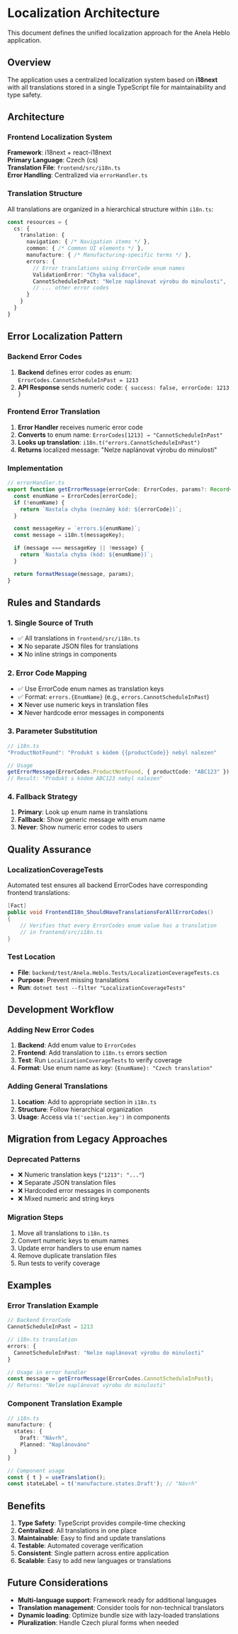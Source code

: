 # Localization Architecture

This document defines the unified localization approach for the Anela Heblo application.

## Overview

The application uses a centralized localization system based on **i18next** with all translations stored in a single TypeScript file for maintainability and type safety.

## Architecture

### Frontend Localization System

**Framework**: i18next + react-i18next  
**Primary Language**: Czech (cs)  
**Translation File**: `frontend/src/i18n.ts`  
**Error Handling**: Centralized via `errorHandler.ts`

### Translation Structure

All translations are organized in a hierarchical structure within `i18n.ts`:

```typescript
const resources = {
  cs: {
    translation: {
      navigation: { /* Navigation items */ },
      common: { /* Common UI elements */ },
      manufacture: { /* Manufacturing-specific terms */ },
      errors: {
        // Error translations using ErrorCode enum names
        ValidationError: "Chyba validace",
        CannotScheduleInPast: "Nelze naplánovat výrobu do minulosti",
        // ... other error codes
      }
    }
  }
}
```

## Error Localization Pattern

### Backend Error Codes
1. **Backend** defines error codes as enum: `ErrorCodes.CannotScheduleInPast = 1213`
2. **API Response** sends numeric code: `{ success: false, errorCode: 1213 }`

### Frontend Error Translation
1. **Error Handler** receives numeric error code
2. **Converts** to enum name: `ErrorCodes[1213] → "CannotScheduleInPast"`
3. **Looks up translation**: `i18n.t("errors.CannotScheduleInPast")`
4. **Returns** localized message: "Nelze naplánovat výrobu do minulosti"

### Implementation

```typescript
// errorHandler.ts
export function getErrorMessage(errorCode: ErrorCodes, params?: Record<string, string>): string {
  const enumName = ErrorCodes[errorCode];
  if (!enumName) {
    return `Nastala chyba (neznámý kód: ${errorCode})`;
  }

  const messageKey = `errors.${enumName}`;
  const message = i18n.t(messageKey);

  if (message === messageKey || !message) {
    return `Nastala chyba (kód: ${enumName})`;
  }

  return formatMessage(message, params);
}
```

## Rules and Standards

### 1. Single Source of Truth
- ✅ All translations in `frontend/src/i18n.ts`
- ❌ No separate JSON files for translations
- ❌ No inline strings in components

### 2. Error Code Mapping
- ✅ Use ErrorCode enum names as translation keys
- ✅ Format: `errors.{EnumName}` (e.g., `errors.CannotScheduleInPast`)
- ❌ Never use numeric keys in translation files
- ❌ Never hardcode error messages in components

### 3. Parameter Substitution
```typescript
// i18n.ts
"ProductNotFound": "Produkt s kódem {{productCode}} nebyl nalezen"

// Usage
getErrorMessage(ErrorCodes.ProductNotFound, { productCode: "ABC123" })
// Result: "Produkt s kódem ABC123 nebyl nalezen"
```

### 4. Fallback Strategy
1. **Primary**: Look up enum name in translations
2. **Fallback**: Show generic message with enum name
3. **Never**: Show numeric error codes to users

## Quality Assurance

### LocalizationCoverageTests
Automated test ensures all backend ErrorCodes have corresponding frontend translations:

```csharp
[Fact]
public void FrontendI18n_ShouldHaveTranslationsForAllErrorCodes()
{
    // Verifies that every ErrorCodes enum value has a translation
    // in frontend/src/i18n.ts
}
```

### Test Location
- **File**: `backend/test/Anela.Heblo.Tests/LocalizationCoverageTests.cs`
- **Purpose**: Prevent missing translations
- **Run**: `dotnet test --filter "LocalizationCoverageTests"`

## Development Workflow

### Adding New Error Codes
1. **Backend**: Add enum value to `ErrorCodes`
2. **Frontend**: Add translation to `i18n.ts` errors section
3. **Test**: Run `LocalizationCoverageTests` to verify coverage
4. **Format**: Use enum name as key: `{EnumName}: "Czech translation"`

### Adding General Translations
1. **Location**: Add to appropriate section in `i18n.ts`
2. **Structure**: Follow hierarchical organization
3. **Usage**: Access via `t('section.key')` in components

## Migration from Legacy Approaches

### Deprecated Patterns
- ❌ Numeric translation keys (`"1213": "..."`)
- ❌ Separate JSON translation files
- ❌ Hardcoded error messages in components
- ❌ Mixed numeric and string keys

### Migration Steps
1. Move all translations to `i18n.ts`
2. Convert numeric keys to enum names
3. Update error handlers to use enum names
4. Remove duplicate translation files
5. Run tests to verify coverage

## Examples

### Error Translation Example
```typescript
// Backend ErrorCode
CannotScheduleInPast = 1213

// i18n.ts translation
errors: {
  CannotScheduleInPast: "Nelze naplánovat výrobu do minulosti"
}

// Usage in error handler
const message = getErrorMessage(ErrorCodes.CannotScheduleInPast);
// Returns: "Nelze naplánovat výrobu do minulosti"
```

### Component Translation Example
```typescript
// i18n.ts
manufacture: {
  states: {
    Draft: "Návrh",
    Planned: "Naplánováno"
  }
}

// Component usage
const { t } = useTranslation();
const stateLabel = t('manufacture.states.Draft'); // "Návrh"
```

## Benefits

1. **Type Safety**: TypeScript provides compile-time checking
2. **Centralized**: All translations in one place
3. **Maintainable**: Easy to find and update translations
4. **Testable**: Automated coverage verification
5. **Consistent**: Single pattern across entire application
6. **Scalable**: Easy to add new languages or translations

## Future Considerations

- **Multi-language support**: Framework ready for additional languages
- **Translation management**: Consider tools for non-technical translators
- **Dynamic loading**: Optimize bundle size with lazy-loaded translations
- **Pluralization**: Handle Czech plural forms when needed